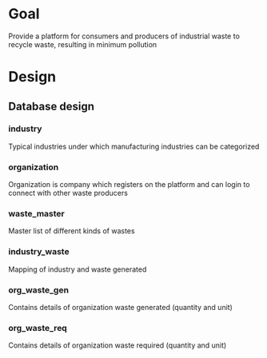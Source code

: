 # Goal

Provide a platform for consumers and producers of industrial waste to recycle waste, resulting in minimum pollution 

# Design

## Database design

### industry

Typical industries under which manufacturing industries can be categorized

### organization

Organization is company which registers on the platform and can login to connect with other waste producers 

### waste_master

Master list of different kinds of wastes

### industry_waste

Mapping of industry and waste generated

### org_waste_gen

Contains details of organization waste generated (quantity and unit) 

### org_waste_req 

Contains details of organization waste required (quantity and unit) 
